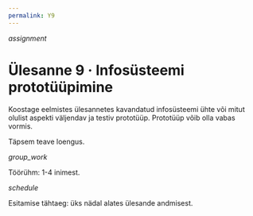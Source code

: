 ```yaml
---
permalink: Y9
---
```


<div style='display: inline-block;'> <i class="material-icons ikoon teal">assignment</i></div>

# Ülesanne 9 · Infosüsteemi prototüüpimine

Koostage eelmistes ülesannetes kavandatud infosüsteemi ühte või mitut olulist aspekti väljendav ja testiv prototüüp. Prototüüp võib olla vabas vormis.

Täpsem teave loengus.

<div style='display: inline-block;'> <i class="material-icons ikoon teal">group_work</i></div>

Töörühm: 1-4 inimest.

<div style='display: inline-block;'> <i class="material-icons ikoon teal">schedule</i></div>

Esitamise tähtaeg: üks nädal alates ülesande andmisest.